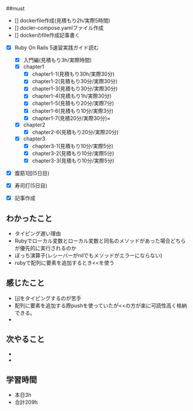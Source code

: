 ##must
- [] dockerfile作成(見積もり2h/実際5時間)
- [] docler-compose.yamlファイル作成
- [] dockerのfile作成記事書く
- [x] Ruby On Rails 5速習実践ガイド読む
   - [x] 入門編(見積もり3h/実際時間)
   - [x] chapter1
     - [x] chapter1-1(見積もり30h/実際30分)
     - [x] chapter1-2(見積もり30分/実際30分)
     - [x] chapter1-3(見積もり30分/実際30分)
     - [x] chapter1-4(見積もり1h/実際30分)
     - [x] chapter1-5(見積もり20分/実際7分)
     - [x] chapter1-6(見積もり10分/実際3分)
     - [x] chapter1-7(見積20分/実際30分)×
   - [x] chapter2
     - [x] chapter2-6(見積もり20分/実際20分)
   - [x] chapter3
     - [x]  chapter3-1(見積もり10分/実際5分)
     - [x]  chapter3-2(見積もり10分/実際5分)
     - [x]  chapter3-3(見積もり10分/実際5分)

- [x] 腹筋1回(5日目)
- [x] 寿司打(5日目)
- [x] 記事作成



## わかったこと
- タイピング遅い理由
- Rubyでローカル変数とローカル変数と同名のメソッドがあった場合どちらが優先的に実行されるのか
- ぼっち演算子(レシーバーがnilでもメソッドがエラーにならない)
- rubyで配列に要素を追加するとき<<を使う

## 感じたこと
  - [j]をタイピングするのが苦手
  - 配列に要素を追加する際pushを使っていたが<<の方が楽に可読性高く格納できる。
  - 
    
## 次やること
  - 
  - 
 

## 学習時間
  - 本日3h
  - 合計209h
